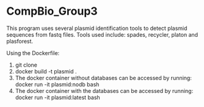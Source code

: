 # CompBio_Group3

This program uses several plasmid identification tools to detect plasmid sequences from fastq files. Tools used include: spades, recycler, platon and plasforest.

Using the Dockerfile:
1. git clone 
2. docker build -t plasmid .
3. The docker container without databases can be accessed by running:
  docker run -it plasmid:nodb bash
4. The docker container with the databases can be accessed by running:
  docker run -it plasmid:latest bash 

